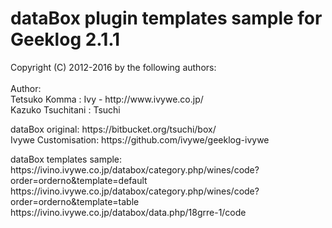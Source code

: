 
<h1>dataBox plugin templates sample for Geeklog 2.1.1</h1>

<p>Copyright (C) 2012-2016 by the following authors:<br>
<br>
Author: <br>
Tetsuko Komma : Ivy - http://www.ivywe.co.jp/<br>
Kazuko Tsuchitani : Tsuchi <br>
</p>

<p>dataBox original: https://bitbucket.org/tsuchi/box/<br>
Ivywe Customisation: https://github.com/ivywe/geeklog-ivywe</p>

<p>dataBox templates sample:<br>
https://ivino.ivywe.co.jp/databox/category.php/wines/code?order=orderno&template=default<br>
https://ivino.ivywe.co.jp/databox/category.php/wines/code?order=orderno&template=table<br>
https://ivino.ivywe.co.jp/databox/data.php/18grre-1/code</p>
